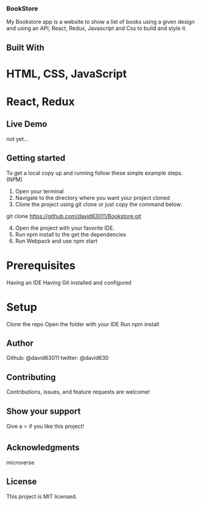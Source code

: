 ### BookStore ###

My Bookstore app is a website to show a list of books using a given design and using an API, React, Redux, Javascript and Css to build and style it.

## Built With

# HTML, CSS, JavaScript
# React, Redux

## Live Demo
not yet...

## Getting started
To get a local copy up and running follow these simple example steps. (NPM)

1. Open your terminal
2. Navigate to the directory where you want your project cloned
3. Clone the project using git clone or just copy the command below:

  git clone https://github.com/david63011/Bookstore.git

4. Open the project with your favorite IDE.
5. Run npm install to the get the dependencies
6. Run Webpack and use npm start

# Prerequisites
Having an IDE
Having Git installed and configured

# Setup 
Clone the repo
Open the folder with your IDE
Run npm install
  ## Author
  Github: @david63011
  twitter: @david630

  ## Contributing
  Contributions, issues, and feature requests are welcome!

  ## Show your support
  Give a ⭐️ if you like this project!

 ## Acknowledgments
 microverse

 ## License
 This project is MIT licensed.





